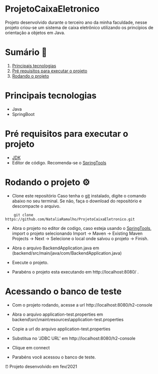 # ProjetoCaixaEletronico
Projeto desenvolvido durante o terceiro ano da minha faculdade, nesse projeto criou-se um sistema de caixa eletrônico utilizando os princípios de orientação a objetos em Java.


Sumário 📑 
=================
   1. [Principais tecnologias](#Principais-tecnologias)
   2. [Pré requisitos para executar o projeto](#Pré-requisitos-para-executar-o-projeto)
   3. [Rodando o projeto](#Rodando-o-projeto)

# Principais tecnologias
- Java
- SpringBoot

# Pré requisitos para executar o projeto 
- [JDK](https://www.oracle.com/java/technologies/downloads/#java18)
- Editor de código. Recomenda-se o [SpringTools](https://spring.io/tools)

# Rodando o projeto ⚙️

- Clone este repositório 
Caso tenha o [git](https://git-scm.com/downloads) instalado, digite o comando abaixo no seu terminal. 
Se não, faça o download do repositório e descompacte o arquivo.

`````
    git clone https://github.com/NataliaRamalho/ProjetoCaixaEletronico.git
`````

- Abra o projeto no editor de codigo, caso esteja usando o [SpringTools](https://spring.io/tools), import o projeto selecionando Import -> Maven -> Existing Maven Projects -> Next -> Selecione o local onde salvou o projeto -> Finish.

- Abra o arquivo BackendApplication.java em (backend/src/main/java/com/BackendApplication.java)

- Execute o projeto.

- Parabéns o projeto esta executando em http://localhost:8080/ .

# Acessando o banco de teste 

- Com o projeto rodando, acesse a url http://localhost:8080/h2-console

- Abra o arquivo application-test.properties em backend\src\main\resources\application-test.properties 

- Copie a url do arquivo application-test.properties 

- Substitua no 'JDBC URL' em http://localhost:8080/h2-console 

- Clique em connect

- Parabéns você acessou o banco de teste.


⏰ Projeto desenvolvido em fev/2021


